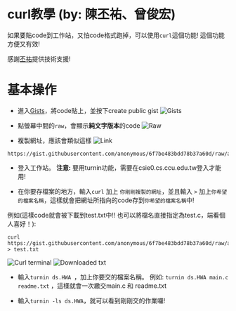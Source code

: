# curl教學 (by: 陳丕祐、曾俊宏)

如果要貼code到工作站，又怕code格式跑掉，可以使用`curl`這個功能! 這個功能方便又有效!

感謝[丕祐](https://github.com/BeMg "丕佑的github")提供技術支援!

# 基本操作

* 進入[Gists](https://gist.github.com/ "Gists from github")，將code貼上，並按下create public gist
![Gists](https://github.com/henrybear327/Tutorial/blob/master/Linux/Curl/Tutorial/Curl/gists.png)

* 點螢幕中間的`raw`，會顯示**純文字版本**的code
![Raw](https://github.com/henrybear327/Tutorial/blob/master/Linux/Curl/Tutorial/Curl/raw.png)

* 複製網址，應該會類似這樣
![Link](https://github.com/henrybear327/Tutorial/blob/master/Linux/Curl/Tutorial/Curl/link.png)

```
https://gist.githubusercontent.com/anonymous/6f7be483bdd78b37a60d/raw/a667ea4f2576c9583ce8b0330b2543c16b1c481b/%25E6%25B8%25AC%25E8%25A9%25A6
```

* 登入工作站。 **注意:** 要用turnin功能，需要在csie0.cs.ccu.edu.tw登入才能用!

* 在你要存檔案的地方，輸入`curl` 加上 `你剛剛複製的網址`，並且輸入 ` > `
加上`你希望的檔案名稱`，這樣就會把網址所指向的code存到`你希望的檔案名稱`中!

例如(這樣code就會被下載到test.txt中!! 也可以將檔名直接指定為test.c，端看個人喜好！):

```
curl https://gist.githubusercontent.com/anonymous/6f7be483bdd78b37a60d/raw/a667ea4f2576c9583ce8b0330b2543c16b1c481b/%25E6%25B8%25AC%25E8%25A9%25A6 > test.txt
```
![Curl terminal](https://github.com/henrybear327/Tutorial/blob/master/Linux/Curl/Tutorial/Curl/curl%20terminal.png)
![Downloaded txt](https://github.com/henrybear327/Tutorial/blob/master/Linux/Curl/Tutorial/Curl/test.txt.png)

* 輸入`turnin ds.HWA `，加上你要交的檔案名稱。 例如: `turnin ds.HWA main.c readme.txt` ，這樣就會一次繳交main.c 和 readme.txt

* 輸入`turnin -ls ds.HWA`，就可以看到剛剛交的作業囉!

